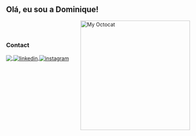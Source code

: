 
## Olá, eu sou a Dominique!

<img align="right" width="300px" src="https://user-images.githubusercontent.com/77897963/212151102-97d576a2-efb6-4f1d-bb5e-f2fd0aa985a7.png" alt="My Octocat" />




<br><br>

### Contact

<p align="left">
  <a href="mailto:dominiquekv18@gmail.com">
    <img align="center" src="https://img.shields.io/badge/Gmail-D14836?style=flat&logo=gmail&logoColor=white" target="_blank">
  </a>
  <a href="https://linkedin.com/in/dominiquekv" target="_blank">
    <img align="center" src="https://img.shields.io/badge/-dominiquekv-05122A?style=flat&logo=linkedin&logoColor=blue" alt="linkedin"/>
  </a>
  <a href="https://instagram.com/domi.kv" target="_blank">
   <img align="center" src="https://img.shields.io/badge/-domi.kv-05122A?style=flat&logo=instagram" alt="instagram"/>
  </a>
</p>
